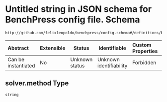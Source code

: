 # Untitled string in JSON schema for BenchPress config file. Schema

```txt
http://github.com/felixleopoldo/benchpress/config.schema#/definitions/blip/properties/solver.method
```




| Abstract            | Extensible | Status         | Identifiable            | Custom Properties | Additional Properties | Access Restrictions | Defined In                                                               |
| :------------------ | ---------- | -------------- | ----------------------- | :---------------- | --------------------- | ------------------- | ------------------------------------------------------------------------ |
| Can be instantiated | No         | Unknown status | Unknown identifiability | Forbidden         | Allowed               | none                | [config.schema.json\*](../out/config.schema.json "open original schema") |

## solver.method Type

`string`
